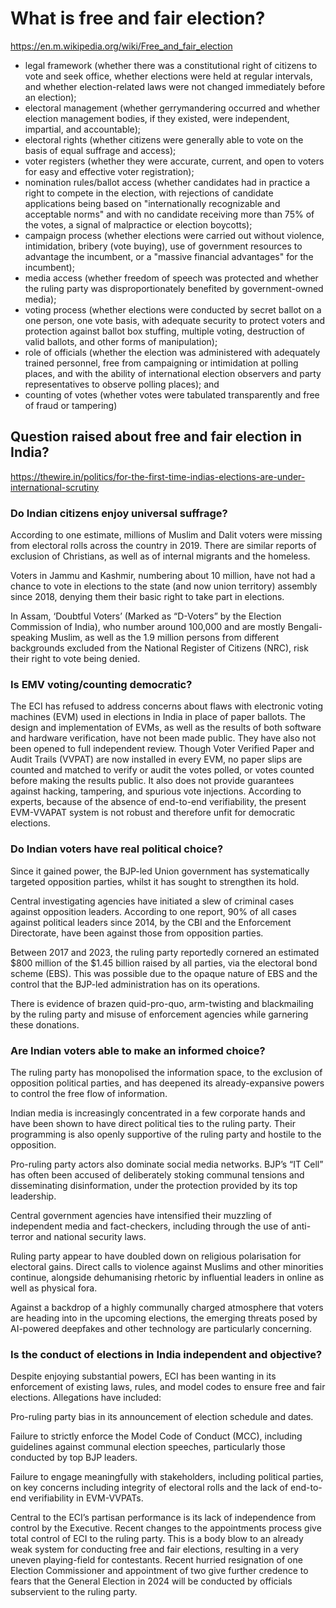 # What is free and fair election?

<https://en.m.wikipedia.org/wiki/Free_and_fair_election>

- legal framework (whether there was a constitutional right of citizens to vote and seek office, whether elections were held at regular intervals, and whether election-related laws were not changed immediately before an election);
- electoral management (whether gerrymandering occurred and whether election management bodies, if they existed, were independent, impartial, and accountable);
- electoral rights (whether citizens were generally able to vote on the basis of equal suffrage and access);
- voter registers (whether they were accurate, current, and open to voters for easy and effective voter registration);
- nomination rules/ballot access (whether candidates had in practice a right to compete in the election, with rejections of candidate applications being based on "internationally recognizable and acceptable norms" and with no candidate receiving more than 75% of the votes, a signal of malpractice or election boycotts);
- campaign process (whether elections were carried out without violence, intimidation, bribery (vote buying), use of government resources to advantage the incumbent, or a "massive financial advantages" for the incumbent);
- media access (whether freedom of speech was protected and whether the ruling party was disproportionately benefited by government-owned media);
- voting process (whether elections were conducted by secret ballot on a one person, one vote basis, with adequate security to protect voters and protection against ballot box stuffing, multiple voting, destruction of valid ballots, and other forms of manipulation);
- role of officials (whether the election was administered with adequately trained personnel, free from campaigning or intimidation at polling places, and with the ability of international election observers and party representatives to observe polling places); and
- counting of votes (whether votes were tabulated transparently and free of fraud or tampering)

##  Question raised about free and fair election in India?

<https://thewire.in/politics/for-the-first-time-indias-elections-are-under-international-scrutiny>

### Do Indian citizens enjoy universal suffrage?

According to one estimate, millions of Muslim and Dalit voters were missing from electoral rolls across the country in 2019. There are similar reports of exclusion of Christians, as well as of internal migrants and the homeless.

Voters in Jammu and Kashmir, numbering about 10 million, have not had a chance to vote in elections to the state (and now union territory) assembly since 2018, denying them their basic right to take part in elections.

In Assam, ‘Doubtful Voters’ (Marked as “D-Voters” by the Election Commission of India), who number around 100,000 and are mostly Bengali-speaking Muslim, as well as the 1.9 million persons from different backgrounds excluded from the National Register of Citizens (NRC), risk their right to vote being denied.

### Is EMV voting/counting democratic?

The ECI has refused to address concerns about flaws with electronic voting machines (EVM) used in elections in India in place of paper ballots. The design and implementation of EVMs, as well as the results of both software and hardware verification, have not been made public. They have also not been opened to full independent review. Though Voter Verified Paper and Audit Trails (VVPAT) are now installed in every EVM, no paper slips are counted and matched to verify or audit the votes polled, or votes counted before making the results public. It also does not provide guarantees against hacking, tampering, and spurious vote injections. According to experts, because of the absence of end-to-end verifiability, the present EVM-VVAPAT system is not robust and therefore unfit for democratic elections.

### Do Indian voters have real political choice?

Since it gained power, the BJP-led Union government has systematically targeted opposition parties, whilst it has sought to strengthen its hold.

Central investigating agencies have initiated a slew of criminal cases against opposition leaders. According to one report, 90% of all cases against political leaders since 2014, by the CBI and the Enforcement Directorate, have been against those from opposition parties.

Between 2017 and 2023, the ruling party reportedly cornered an estimated $800 million of the $1.45 billion raised by all parties, via the electoral bond scheme (EBS). This was possible due to the opaque nature of EBS and the control that the BJP-led administration has on its operations.

There is evidence of brazen quid-pro-quo, arm-twisting and blackmailing by the ruling party and misuse of enforcement agencies while garnering these donations.

### Are Indian voters able to make an informed choice?

The ruling party has monopolised the information space, to the exclusion of opposition political parties, and has deepened its already-expansive powers to control the free flow of information.

Indian media is increasingly concentrated in a few corporate hands and have been shown to have direct political ties to the ruling party. Their programming is also openly supportive of the ruling party and hostile to the opposition.

Pro-ruling party actors also dominate social media networks. BJP’s “IT Cell” has often been accused of deliberately stoking communal tensions and disseminating disinformation, under the protection provided by its top leadership.

Central government agencies have intensified their muzzling of independent media and fact-checkers, including through the use of anti-terror and national security laws.

Ruling party appear to have doubled down on religious polarisation for electoral gains. Direct calls to violence against Muslims and other minorities continue, alongside dehumanising rhetoric by influential leaders in online as well as physical fora.

Against a backdrop of a highly communally charged atmosphere that voters are heading into in the upcoming elections, the emerging threats posed by AI-powered deepfakes and other technology are particularly concerning.

### Is the conduct of elections in India independent and objective?

Despite enjoying substantial powers, ECI has been wanting in its enforcement of existing laws, rules, and model codes to ensure free and fair elections. Allegations have included:

Pro-ruling party bias in its announcement of election schedule and dates.

Failure to strictly enforce the Model Code of Conduct (MCC), including guidelines against communal election speeches, particularly those conducted by top BJP leaders.

Failure to engage meaningfully with stakeholders, including political parties, on key concerns including integrity of electoral rolls and the lack of end-to-end verifiability in EVM-VVPATs.

Central to the ECI’s partisan performance is its lack of independence from control by the Executive. Recent changes to the appointments process give total control of ECI to the ruling party. This is a body blow to an already weak system for conducting free and fair elections, resulting in a very uneven playing-field for contestants. Recent hurried resignation of one Election Commissioner and appointment of two give further credence to fears that the General Election in 2024 will be conducted by officials subservient to the ruling party.

